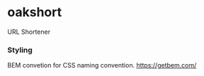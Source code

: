 # oakshort

URL Shortener

### Styling

BEM convetion for CSS naming convention.
https://getbem.com/
